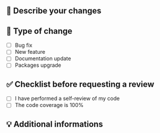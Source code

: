 ## :speech_balloon: Describe your changes
<!--Please include a summary of the changes and the related issue. Please also include relevant motivation and context -->

## :dna: Type of change
- [ ] Bug fix <!-- if there is a Github issue, add link -->
- [ ] New feature
- [ ] Documentation update
- [ ] Packages upgrade

## :white_check_mark: Checklist before requesting a review
- [ ] I have performed a self-review of my code
- [ ] The code coverage is 100%

## :bulb: Additional informations